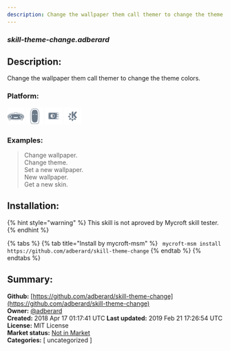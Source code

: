 ```yaml
---
description: Change the wallpaper them call themer to change the theme colors.
---
```


### _skill-theme-change.adberard_  
## Description:  
Change the wallpaper them call themer to change the theme colors.  
  
### Platform:  
 ![Mark I](../.gitbook/assets/mark-1-icon.png)  ![Mark II](../.gitbook/assets/mark-2-icon.png)  ![Picroft](../.gitbook/assets/picroft-icon.png)  ![plasmoid](../.gitbook/assets/kde.png)   
### Examples:  
> Change wallpaper.  
> Change theme.  
> Set a new wallpaper.  
> New wallpaper.  
> Get a new skin.  
  
## Installation:  
{% hint style="warning" %}
This skill is not aproved by Mycroft skill tester.
{% endhint %}
    
{% tabs %}
{% tab title="Install by mycroft-msm" %}
``` mycroft-msm install https://github.com/adberard/skill-theme-change```
{% endtab %}
  {% endtabs %}
    
## Summary:  
**Github:** [https://github.com/adberard/skill-theme-change](https://github.com/adberard/skill-theme-change)  
**Owner:** [@adberard](https://github.com/adberard)  
**Created:** 2018 Apr 17 01:17:41 UTC  **Last updated:** 2019 Feb 21 17:26:54 UTC  
**License:** MIT License  
**Market status:** [Not in Market](https://market.mycroft.ai/skill/)  
**Categories:** [ uncategorized ]   
